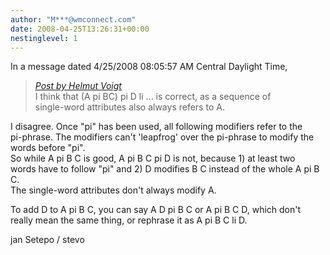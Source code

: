 ```yaml
---
author: "M***@wmconnect.com"
date: 2008-04-25T13:26:31+00:00
nestinglevel: 1
---
```

In a message dated 4/25/2008 08:05:57 AM Central Daylight Time,  

> [_Post by Helmut Voigt_](/OV2hCo5i/tomo-sona-pi-meli-lili-pi-lukin-pona#post5)  
> I think that (A pi BC) pi D li ... is correct, as a sequence of  
> single-word attributes also always refers to A.  
> 

I disagree. Once "pi" has been used, all following modifiers refer to the  
pi-phrase. The modifiers can't 'leapfrog' over the pi-phrase to modify the  
words before "pi".  
So while A pi B C is good, A pi B C pi D is not, because 1) at least two  
words have to follow "pi" and 2) D modifies B C instead of the whole A pi B C.  
The single-word attributes don't always modify A.  
  
To add D to A pi B C, you can say A D pi B C or A pi B C D, which don't  
really mean the same thing, or rephrase it as A pi B C li D.  
  
jan Setepo / stevo  
</HTML>